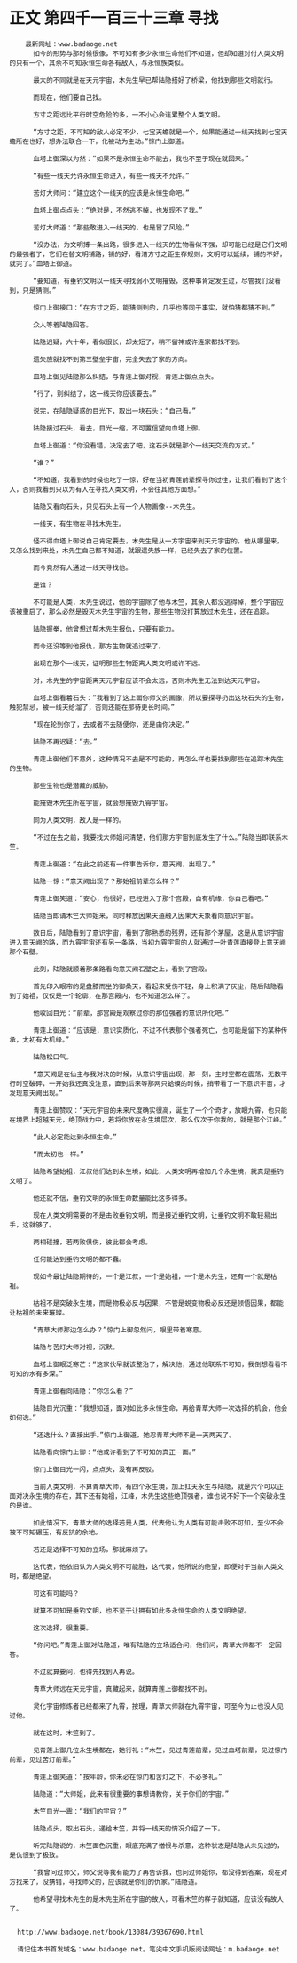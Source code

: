 # 正文 第四千一百三十三章 寻找
        最新网址：www.badaoge.net
          如今的形势与那时候很像，不可知有多少永恒生命他们不知道，但却知道对付人类文明的只有一个，其余不可知永恒生命各有敌人，与永恒族类似。
      
          最大的不同就是在天元宇宙，木先生早已帮陆隐搭好了桥梁，他找到那些文明就行。
      
          而现在，他们要自己找。
      
          方寸之距远比平行时空危险的多，一不小心会连累整个人类文明。
      
          “方寸之距，不可知的敌人必定不少，七宝天蟾就是一个，如果能通过一线天找到七宝天蟾所在也好，想办法联合一下，化被动为主动。”惊门上御道。
      
          血塔上御深以为然：“如果不是永恒生命不能去，我也不至于现在就回来。”
      
          “有些一线天允许永恒生命进入，有些一线天不允许。”
      
          苦灯大师问：“建立这个一线天的应该是永恒生命吧。”
      
          血塔上御点点头：“绝对是，不然逃不掉，也发现不了我。”
      
          苦灯大师道：“那些敢进入一线天的，也是冒了风险。”
      
          “没办法，为文明搏一条出路，很多进入一线天的生物看似不强，却可能已经是它们文明的最强者了，它们在替文明铺路，铺的好，看清方寸之距生存规则，文明可以延续，铺的不好，就完了。”血塔上御道。
      
          “要知道，有垂钓文明以一线天寻找弱小文明摧毁，这种事肯定发生过，尽管我们没看到，只是猜测。”
      
          惊门上御接口：“在方寸之距，能猜测到的，几乎也等同于事实，就怕猜都猜不到。”
      
          众人等着陆隐回答。
      
          陆隐迟疑，六十年，看似很长，却太短了，稍不留神或许连家都找不到。
      
          遗失族就找不到第三壁垒宇宙，完全失去了家的方向。
      
          血塔上御见陆隐那么纠结，与青莲上御对视，青莲上御点点头。
      
          “行了，别纠结了，这一线天你应该要去。”
      
          说完，在陆隐疑惑的目光下，取出一块石头：“自己看。”
      
          陆隐接过石头，看去，目光一缩，不可置信望向血塔上御。
      
          血塔上御道：“你没看错，决定去了吧，这石头就是那个一线天交流的方式。”
      
          “谁？”
      
          “不知道，我看到的时候也吃了一惊，好在当初青莲前辈探寻你过往，让我们看到了这个人，否则我看到只以为有人在寻找人类文明，不会往其他方面想。”
      
          陆隐又看向石头，只见石头上有一个人物画像--木先生。
      
          一线天，有生物在寻找木先生。
      
          怪不得血塔上御说自己肯定要去，木先生是从一方宇宙来到天元宇宙的，他从哪里来，又怎么找到来处，木先生自己都不知道，就跟遗失族一样，已经失去了家的位置。
      
          而今竟然有人通过一线天寻找他。
      
          是谁？
      
          不可能是人类，木先生说过，他的宇宙除了他与木竺，其余人都没逃得掉，整个宇宙应该被重启了，那么必然是毁灭木先生宇宙的生物，那些生物没打算放过木先生，还在追踪。
      
          陆隐握拳，他曾想过帮木先生报仇，只要有能力。
      
          而今还没等到他报仇，那方生物就追过来了。
      
          出现在那个一线天，证明那些生物距离人类文明或许不远。
      
          对，木先生的宇宙距离天元宇宙应该不会太远，否则木先生无法到达天元宇宙。
      
          血塔上御看着石头：“我看到了这上面你师父的画像，所以要探寻扔出这块石头的生物，触犯禁忌，被一线天给溜了，否则还能在那待更长时间。”
      
          “现在轮到你了，去或者不去随便你，还是由你决定。”
      
          陆隐不再迟疑：“去。”
      
          青莲上御他们不意外，这种情况不去是不可能的，再怎么样也要找到那些在追踪木先生的生物。
      
          那些生物也是潜藏的威胁。
      
          能摧毁木先生所在宇宙，就会想摧毁九霄宇宙。
      
          同为人类文明，敌人是一样的。
      
          “不过在去之前，我要找大师姐问清楚，他们那方宇宙到底发生了什么。”陆隐当即联系木竺。
      
          青莲上御道：“在此之前还有一件事告诉你，意天阙，出现了。”
      
          陆隐一惊：“意天阙出现了？那始祖前辈怎么样？”
      
          青莲上御笑道：“安心，他很好，已经进入了那个宫殿，自有机缘，你自己看吧。”
      
          陆隐当即请木竺大师姐来，同时释放因果天道融入因果大天象看向意识宇宙。
      
          数日后，陆隐看到了意识宇宙，看到了那熟悉的残界，还有那个茅屋，这是从意识宇宙进入意天阙的路，而九霄宇宙还有另一条路，当初九霄宇宙的人就通过一叶青莲直接登上意天阙那个石壁。
      
          此刻，陆隐就顺着那条路看向意天阙石壁之上，看到了宫殿。
      
          首先印入眼帘的是盘膝而坐的御桑天，看起来受伤不轻，身上积满了灰尘，随后陆隐看到了始祖，仅仅是一个轮廓，在那宫殿内，也不知道怎么样了。
      
          他收回目光：“前辈，那宫殿是观察过你的那位强者的意识所化吧。”
      
          青莲上御道：“应该是，意识实质化，不过不代表那个强者死亡，也可能是留下的某种传承，太初有大机缘。”
      
          陆隐松口气。
      
          “意天阙是在仙主与我对决的时候，从意识宇宙出现，那一刻，主时空都在震荡，无数平行时空破碎，一开始我还真没注意，直到后来等那两只蛤蟆的时候，捎带看了一下意识宇宙，才发现意天阙出现。”
      
          青莲上御赞叹：“天元宇宙的未来尺度确实很高，诞生了一个个奇才，放眼九霄，也只能在境界上超越天元，绝顶战力中，若将你放在永生境层次，那么仅次于你我的，就是那个江峰。”
      
          “此人必定能达到永恒生命。”
      
          “而太初也一样。”
      
          陆隐希望始祖，江叔他们达到永生境，如此，人类文明再增加几个永生境，就真是垂钓文明了。
      
          他还就不信，垂钓文明的永恒生命数量能比这多得多。
      
          现在人类文明需要的不是击败垂钓文明，而是接近垂钓文明，让垂钓文明不敢轻易出手，这就够了。
      
          两相碰撞，若两败俱伤，彼此都会考虑。
      
          任何能达到垂钓文明的都不蠢。
      
          现如今最让陆隐期待的，一个是江叔，一个是始祖，一个是木先生，还有一个就是枯祖。
      
          枯祖不是突破永生境，而是物极必反与因果，不管是蜕变物极必反还是领悟因果，都能让枯祖的未来璀璨。
      
          “青草大师那边怎么办？”惊门上御忽然问，眼里带着寒意。
      
          陆隐与苦灯大师对视，沉默。
      
          血塔上御眼泛寒芒：“这家伙早就该整治了，解决他，通过他联系不可知，我倒想看看不可知的水有多深。”
      
          青莲上御看向陆隐：“你怎么看？”
      
          陆隐目光沉重：“我想知道，面对如此多永恒生命，再给青草大师一次选择的机会，他会如何选。”
      
          “还选什么？直接出手。”惊门上御道，她忍青草大师不是一天两天了。
      
          陆隐看向惊门上御：“他或许看到了不可知的真正一面。”
      
          惊门上御目光一闪，点点头，没有再反驳。
      
          当前人类文明，不算青草大师，有四个永生境，加上扛天永生与陆隐，就是六个可以正面对决永生境的存在，其下还有始祖，江峰，木先生这些绝顶强者，谁也说不好下一个突破永生的是谁。
      
          如此情况下，青草大师的选择若是人类，代表他认为人类有可能击败不可知，至少不会被不可知碾压，有反抗的余地。
      
          若还是选择不可知的立场，那就麻烦了。
      
          这代表，他依旧认为人类文明不可能胜，这代表，他所说的绝望，即便对于当前人类文明，都是绝望。
      
          可这有可能吗？
      
          就算不可知是垂钓文明，也不至于让拥有如此多永恒生命的人类文明绝望。
      
          这次选择，很重要。
      
          “你问吧。”青莲上御对陆隐道，唯有陆隐的立场适合问，他们问，青草大师都不一定回答。
      
          不过就算要问，也得先找到人再说。
      
          青草大师远在天元宇宙，真藏起来，就算青莲上御都找不到。
      
          灵化宇宙修炼者已经都来了九霄，按理，青草大师就在九霄宇宙，可至今为止也没人见过他。
      
          就在这时，木竺到了。
      
          见青莲上御几位永生境都在，她行礼：“木竺，见过青莲前辈，见过血塔前辈，见过惊门前辈，见过苦灯前辈。”
      
          青莲上御笑道：“按年龄，你未必在惊门和苦灯之下，不必多礼。”
      
          陆隐道：“大师姐，此来有很重要的事想请教你，关于你们的宇宙。”
      
          木竺目光一震：“我们的宇宙？”
      
          陆隐点头，取出石头，递给木竺，并将一线天的情况介绍了一下。
      
          听完陆隐说的，木竺面色沉重，眼底充满了憎恨与杀意，这种状态是陆隐从未见过的，是仇恨到了极致。
      
          “我曾问过师父，师父说等我有能力了再告诉我，也问过师姐你，都没得到答案，现在对方找来了，没猜错，寻找师父的，应该就是你们的仇家。”陆隐道。
      
          他希望寻找木先生的是木先生所在宇宙的故人，可看木竺的样子就知道，应该没有故人了。
      
      
      http://www.badaoge.net/book/13084/39367690.html
      
      请记住本书首发域名：www.badaoge.net。笔尖中文手机版阅读网址：m.badaoge.net